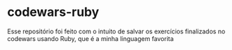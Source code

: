 # codewars-ruby
Esse repositório foi feito com o intuito de salvar os exercícios finalizados no codewars usando Ruby, que é a minha linguagem favorita
